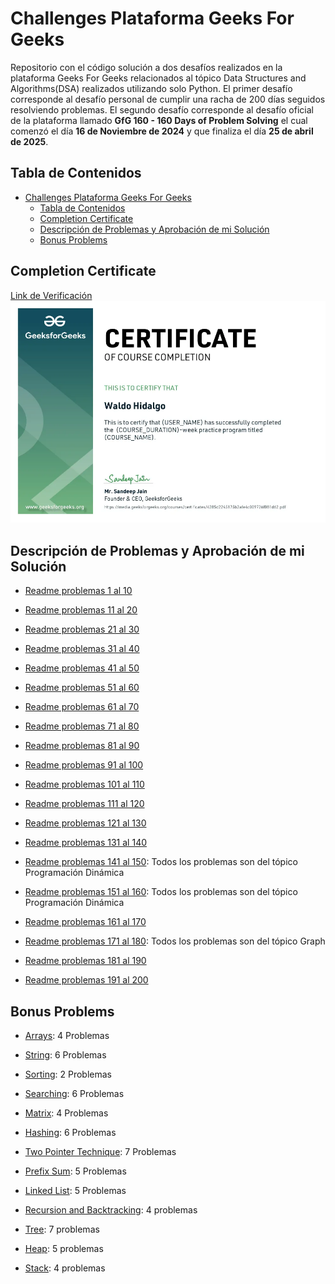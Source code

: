# Challenges Plataforma Geeks For Geeks

Repositorio con el código solución a dos desafíos realizados en la plataforma Geeks For Geeks relacionados al tópico Data Structures and Algorithms(DSA) realizados utilizando solo Python. El primer desafío corresponde al desafío personal de cumplir una racha de 200 días seguidos resolviendo problemas. El segundo desafío corresponde al desafío oficial de la plataforma llamado **GfG 160 - 160 Days of Problem Solving** el cual comenzó el día **16 de Noviembre de 2024** y que finaliza el día **25 de abril de 2025**.

## Tabla de Contenidos

- [Challenges Plataforma Geeks For Geeks](#challenges-plataforma-geeks-for-geeks)
  - [Tabla de Contenidos](#tabla-de-contenidos)
  - [Completion Certificate](#completion-certificate)
  - [Descripción de Problemas y Aprobación de mi Solución](#descripción-de-problemas-y-aprobación-de-mi-solución)
  - [Bonus Problems](#bonus-problems)

## Completion Certificate

[Link de Verificación](https://www.geeksforgeeks.org/certificate/4285d2245175b2afe4c009726f081d62)
![Certificado](./gfg160_completion_certificate.webp)

## Descripción de Problemas y Aprobación de mi Solución

- [Readme problemas 1 al 10 ](./day001-010/problem1to10.md)

- [Readme problemas 11 al 20 ](./day011-020/problem11to20.md)

- [Readme problemas 21 al 30 ](./day021-030/problem21to30.md)

- [Readme problemas 31 al 40 ](./day031-040/problem31to40.md)

- [Readme problemas 41 al 50 ](./day041-050/problem41to50.md)

- [Readme problemas 51 al 60 ](./day051-060/problem51to60.md)

- [Readme problemas 61 al 70 ](./day061-070/problem61to70.md)

- [Readme problemas 71 al 80 ](./day071-080/problem71to80.md)

- [Readme problemas 81 al 90 ](./day081-090/problem81to90.md)

- [Readme problemas 91 al 100 ](./day091-100/problem91to100.md)

- [Readme problemas 101 al 110 ](./day101-110/problem101to110.md)

- [Readme problemas 111 al 120](./day111-120/problem111to120.md)

- [Readme problemas 121 al 130](./day121-130/problem121to130.md)

- [Readme problemas 131 al 140](./day131-140/problem131to140.md)

- [Readme problemas 141 al 150](./day141-150/problem141to150.md): Todos los problemas son del tópico Programación Dinámica

- [Readme problemas 151 al 160](./day151-160/problem151to160.md): Todos los problemas son del tópico Programación Dinámica

- [Readme problemas 161 al 170](./day161-170/problem161to170.md)

- [Readme problemas 171 al 180](./day171-180/problem171to180.md): Todos los problemas son del tópico Graph

- [Readme problemas 181 al 190](./day181-190/problem181to190.md)

- [Readme problemas 191 al 200](./day191-200/problem191to200.md)

## Bonus Problems

- [Arrays](./BonusProblem/1Arrays): 4 Problemas

- [String](./BonusProblem/2String): 6 Problemas

- [Sorting](./BonusProblem/3Sorting): 2 Problemas

- [Searching](./BonusProblem/4Searching): 6 Problemas

- [Matrix](./BonusProblem/5Matrix): 4 Problemas

- [Hashing](./BonusProblem/6Hashing): 6 Problemas

- [Two Pointer Technique](./BonusProblem/7Two%20Pointer%20Technique): 7 Problemas

- [Prefix Sum](./BonusProblem/8Prefix%20Sum): 5 Problemas

- [Linked List](./BonusProblem/9Linked%20List): 5 Problemas

- [Recursion and Backtracking](./BonusProblem/10Recursion%20and%20backtracking/): 4 problemas

- [Tree](./BonusProblem/101Tree/): 7 problemas

- [Heap](./BonusProblem/102Heap/): 5 problemas

- [Stack](./BonusProblem/103Stack/): 4 problemas

